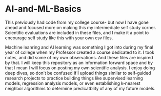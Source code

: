 # AI-and-ML-Basics
This previously had code from my college course-  but now I have gone ahead and focused more 
on making this my intermediate self study corner. Scientific evaluations are included in these files, 
and I make it a point to encourage self study like this with your own csv files. 

Machine leanring and AI learning was something I got into during my final year of college when my 
Professor created a course dedicated to it. I took notes, and did some of my own observations. And these files are inspired by that.
I will keep this repository as an information forward space and by that I mean I will focus on posting my own scientific analysis.
I enjoy doing deep dives, so don't be confused if I upload things similar to self-guided research projects to practice building things like 
supervised learning models, regression analysis models, or even establishing k-nearest neighbor algorithms to determine predicatblity of any of my future models.
